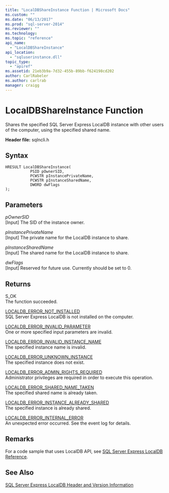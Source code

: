```yaml
---
title: "LocalDBShareInstance Function | Microsoft Docs"
ms.custom: ""
ms.date: "06/13/2017"
ms.prod: "sql-server-2014"
ms.reviewer: ""
ms.technology: 
ms.topic: "reference"
api_name: 
  - "LocalDBShareInstance"
api_location: 
  - "sqluserinstance.dll"
topic_type: 
  - "apiref"
ms.assetid: 21eb3b9a-7d32-455b-89bb-f624198cd202
author: CarlRabeler
ms.author: carlrab
manager: craigg
---
```

# LocalDBShareInstance Function
  Shares the specified SQL Server Express LocalDB instance with other users of the computer, using the specified shared name.  
  
 **Header file:** sqlncli.h  
  
## Syntax  
  
```  
HRESULT LocalDBShareInstance(  
           PSID pOwnerSID,  
           PCWSTR pInstancePrivateName,  
           PCWSTR pInstanceSharedName,   
           DWORD dwFlags   
);  
```  
  
## Parameters  
 *pOwnerSID*  
 [Input] The SID of the instance owner.  
  
 *pInstancePrivateName*  
 [Input] The private name for the LocalDB instance to share.  
  
 *pInstanceSharedName*  
 [Input] The shared name for the LocalDB instance to share.  
  
 *dwFlags*  
 [Input] Reserved for future use. Currently should be set to 0.  
  
## Returns  
 S_OK  
 The function succeeded.  
  
 [LOCALDB_ERROR_NOT_INSTALLED](../express-localdb-error-messages/localdb-error-not-installed.md)  
 SQL Server Express LocalDB is not installed on the computer.  
  
 [LOCALDB_ERROR_INVALID_PARAMETER](../express-localdb-error-messages/localdb-error-invalid-parameter.md)  
 One or more specified input parameters are invalid.  
  
 [LOCALDB_ERROR_INVALID_INSTANCE_NAME](../express-localdb-error-messages/localdb-error-invalid-instance-name.md)  
 The specified instance name is invalid.  
  
 [LOCALDB_ERROR_UNKNOWN_INSTANCE](../express-localdb-error-messages/localdb-error-unknown-instance.md)  
 The specified instance does not exist.  
  
 [LOCALDB_ERROR_ADMIN_RIGHTS_REQUIRED](../express-localdb-error-messages/localdb-error-admin-rights-required.md)  
 Administrator privileges are required in order to execute this operation.  
  
 [LOCALDB_ERROR_SHARED_NAME_TAKEN](../express-localdb-error-messages/localdb-error-shared-name-taken.md)  
 The specified shared name is already taken.  
  
 [LOCALDB_ERROR_INSTANCE_ALREADY_SHARED](../express-localdb-error-messages/localdb-error-instance-already-shared.md)  
 The specified instance is already shared.  
  
 [LOCALDB_ERROR_INTERNAL_ERROR](../express-localdb-error-messages/localdb-error-internal-error.md)  
 An unexpected error occurred. See the event log for details.  
  
## Remarks  
 For a code sample that uses LocalDB API, see [SQL Server Express LocalDB Reference](../sql-server-express-localdb-reference.md).  
  
## See Also  
 [SQL Server Express LocalDB Header and Version Information](sql-server-express-localdb-header-and-version-information.md)  
  
  
